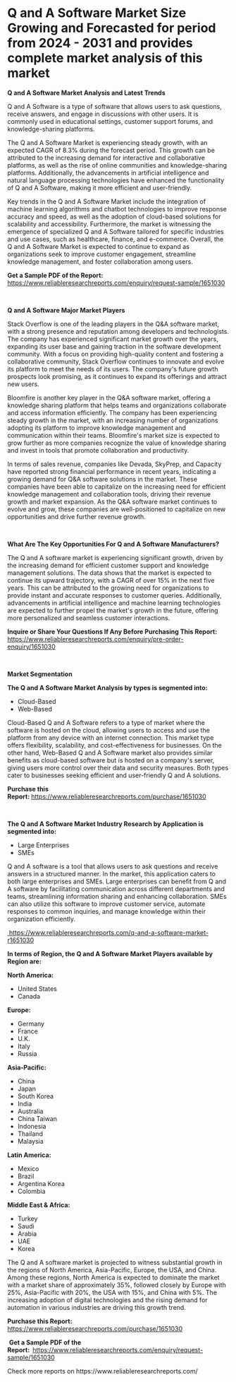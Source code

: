 <p><h1>Q and A Software Market Size Growing and Forecasted for period from 2024 - 2031 and provides complete market analysis of this market</h1></p><p><strong>Q and A Software Market Analysis and Latest Trends</strong></p>
<p><p>Q and A Software is a type of software that allows users to ask questions, receive answers, and engage in discussions with other users. It is commonly used in educational settings, customer support forums, and knowledge-sharing platforms.</p><p>The Q and A Software Market is experiencing steady growth, with an expected CAGR of 8.3% during the forecast period. This growth can be attributed to the increasing demand for interactive and collaborative platforms, as well as the rise of online communities and knowledge-sharing platforms. Additionally, the advancements in artificial intelligence and natural language processing technologies have enhanced the functionality of Q and A Software, making it more efficient and user-friendly.</p><p>Key trends in the Q and A Software Market include the integration of machine learning algorithms and chatbot technologies to improve response accuracy and speed, as well as the adoption of cloud-based solutions for scalability and accessibility. Furthermore, the market is witnessing the emergence of specialized Q and A Software tailored for specific industries and use cases, such as healthcare, finance, and e-commerce. Overall, the Q and A Software Market is expected to continue to expand as organizations seek to improve customer engagement, streamline knowledge management, and foster collaboration among users.</p></p>
<p><strong>Get a Sample PDF of the Report:&nbsp;</strong> <a href="https://www.reliableresearchreports.com/enquiry/request-sample/1651030">https://www.reliableresearchreports.com/enquiry/request-sample/1651030</a></p>
<p>&nbsp;</p>
<p><strong>Q and A Software Major Market Players</strong></p>
<p><p>Stack Overflow is one of the leading players in the Q&A software market, with a strong presence and reputation among developers and technologists. The company has experienced significant market growth over the years, expanding its user base and gaining traction in the software development community. With a focus on providing high-quality content and fostering a collaborative community, Stack Overflow continues to innovate and evolve its platform to meet the needs of its users. The company's future growth prospects look promising, as it continues to expand its offerings and attract new users.</p><p>Bloomfire is another key player in the Q&A software market, offering a knowledge sharing platform that helps teams and organizations collaborate and access information efficiently. The company has been experiencing steady growth in the market, with an increasing number of organizations adopting its platform to improve knowledge management and communication within their teams. Bloomfire's market size is expected to grow further as more companies recognize the value of knowledge sharing and invest in tools that promote collaboration and productivity.</p><p>In terms of sales revenue, companies like Devada, SkyPrep, and Capacity have reported strong financial performance in recent years, indicating a growing demand for Q&A software solutions in the market. These companies have been able to capitalize on the increasing need for efficient knowledge management and collaboration tools, driving their revenue growth and market expansion. As the Q&A software market continues to evolve and grow, these companies are well-positioned to capitalize on new opportunities and drive further revenue growth.</p></p>
<p>&nbsp;</p>
<p><strong>What Are The Key Opportunities For Q and A Software Manufacturers?</strong></p>
<p><p>The Q and A software market is experiencing significant growth, driven by the increasing demand for efficient customer support and knowledge management solutions. The data shows that the market is expected to continue its upward trajectory, with a CAGR of over 15% in the next five years. This can be attributed to the growing need for organizations to provide instant and accurate responses to customer queries. Additionally, advancements in artificial intelligence and machine learning technologies are expected to further propel the market's growth in the future, offering more personalized and seamless customer interactions.</p></p>
<p><strong>Inquire or Share Your Questions If Any Before Purchasing This Report:</strong> <a href="https://www.reliableresearchreports.com/enquiry/pre-order-enquiry/1651030">https://www.reliableresearchreports.com/enquiry/pre-order-enquiry/1651030</a></p>
<p>&nbsp;</p>
<p><strong>Market Segmentation</strong></p>
<p><strong>The Q and A Software Market Analysis by types is segmented into:</strong></p>
<p><ul><li>Cloud-Based</li><li>Web-Based</li></ul></p>
<p><p>Cloud-Based Q and A Software refers to a type of market where the software is hosted on the cloud, allowing users to access and use the platform from any device with an internet connection. This market type offers flexibility, scalability, and cost-effectiveness for businesses. On the other hand, Web-Based Q and A Software market also provides similar benefits as cloud-based software but is hosted on a company's server, giving users more control over their data and security measures. Both types cater to businesses seeking efficient and user-friendly Q and A solutions.</p></p>
<p><strong>Purchase this Report:&nbsp;</strong><a href="https://www.reliableresearchreports.com/purchase/1651030">https://www.reliableresearchreports.com/purchase/1651030</a></p>
<p>&nbsp;</p>
<p><strong>The Q and A Software Market Industry Research by Application is segmented into:</strong></p>
<p><ul><li>Large Enterprises</li><li>SMEs</li></ul></p>
<p><p>Q and A software is a tool that allows users to ask questions and receive answers in a structured manner. In the market, this application caters to both large enterprises and SMEs. Large enterprises can benefit from Q and A software by facilitating communication across different departments and teams, streamlining information sharing and enhancing collaboration. SMEs can also utilize this software to improve customer service, automate responses to common inquiries, and manage knowledge within their organization efficiently.</p></p>
<p><a href="https://www.reliableresearchreports.com/q-and-a-software-market-r1651030">&nbsp;https://www.reliableresearchreports.com/q-and-a-software-market-r1651030</a></p>
<p><strong>In terms of Region, the Q and A Software Market Players available by Region are:</strong></p>
<p>
    <p> <strong> North America: </strong>
        <ul>
            <li>United States</li>
            <li>Canada</li>
        </ul>
        </p> 
    <p> <strong> Europe: </strong>
        <ul>
            <li>Germany</li>
            <li>France</li>
            <li>U.K.</li>
            <li>Italy</li>
            <li>Russia</li>
        </ul>
        </p> 
    <p> <strong> Asia-Pacific: </strong>
        <ul>
            <li>China</li>
            <li>Japan</li>
            <li>South Korea</li>
            <li>India</li>
            <li>Australia</li>
            <li>China Taiwan</li>
            <li>Indonesia</li>
            <li>Thailand</li>
            <li>Malaysia</li>
        </ul>
        </p> 
    <p> <strong> Latin America: </strong>
        <ul>
            <li>Mexico</li>
            <li>Brazil</li>
            <li>Argentina Korea</li>
            <li>Colombia</li>
        </ul>
        </p> 
    <p> <strong> Middle East & Africa: </strong>
        <ul>
            <li>Turkey</li>
            <li>Saudi</li>
            <li>Arabia</li>
            <li>UAE</li>
            <li>Korea</li>
        </ul>
    </p>
    </p>
<p><p>The Q and A software market is projected to witness substantial growth in the regions of North America, Asia-Pacific, Europe, the USA, and China. Among these regions, North America is expected to dominate the market with a market share of approximately 35%, followed closely by Europe with 25%, Asia-Pacific with 20%, the USA with 15%, and China with 5%. The increasing adoption of digital technologies and the rising demand for automation in various industries are driving this growth trend.</p></p>
<p><strong>Purchase this Report: </strong><a href="https://www.reliableresearchreports.com/purchase/1651030">https://www.reliableresearchreports.com/purchase/1651030</a></p>
<p>&nbsp;<strong>Get a Sample PDF of the Report:&nbsp;&nbsp;</strong><a href="https://www.reliableresearchreports.com/enquiry/request-sample/1651030">https://www.reliableresearchreports.com/enquiry/request-sample/1651030</a></p>
<p><strong></strong></p>
<p>Check more reports on https://www.reliableresearchreports.com/</p>
